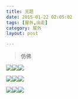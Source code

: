 ```yaml
---
title: 无题  
date: 2015-01-22 02:05:02  
tags: [屋外,出走]  
category: 屋外  
layout: post  

---
```


> 仿佛

[![](http://file.arvit.xyz/lijiang_0.JPG?imageView2/1/w/200/h/200)](http://file.arvit.xyz/lijiang_0.JPG)[![](http://file.arvit.xyz/lijiang_1.JPG?imageView2/1/w/200/h/200)](http://file.arvit.xyz/lijiang_1.JPG)[![](http://file.arvit.xyz/lijiang_2.JPG?imageView2/1/w/200/h/200)](http://file.arvit.xyz/lijiang_2.JPG)  
<!--more-->  
[![](http://file.arvit.xyz/lijiang_3.JPG?imageView2/1/w/200/h/200)](http://file.arvit.xyz/lijiang_3.JPG)[![](http://file.arvit.xyz/lijiang_4.JPG?imageView2/1/w/200/h/200)](http://file.arvit.xyz/lijiang_4.JPG)[![](http://file.arvit.xyz/lijiang_5.JPG?imageView2/1/w/200/h/200)](http://file.arvit.xyz/lijiang_5.JPG)

[![](http://file.arvit.xyz/lijiang_6.JPG?imageView2/1/w/200/h/200)](http://file.arvit.xyz/lijiang_6.JPG)[![](http://file.arvit.xyz/lijiang_7.JPG?imageView2/1/w/200/h/200)](http://file.arvit.xyz/lijiang_7.JPG)[![](http://file.arvit.xyz/lijiang_8.JPG?imageView2/1/w/200/h/200)](http://file.arvit.xyz/lijiang_8.JPG)
